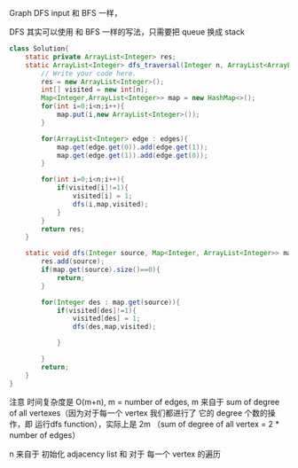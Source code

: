 Graph DFS input 和 BFS 一样，

DFS 其实可以使用 和 BFS 一样的写法，只需要把 queue 换成 stack

```java
class Solution{
    static private ArrayList<Integer> res;
    static ArrayList<Integer> dfs_traversal(Integer n, ArrayList<ArrayList<Integer>> edges) {
        // Write your code here.
        res = new ArrayList<Integer>();
        int[] visited = new int[n];
        Map<Integer,ArrayList<Integer>> map = new HashMap<>();
        for(int i=0;i<n;i++){
            map.put(i,new ArrayList<Integer>());
        }

        for(ArrayList<Integer> edge : edges){
            map.get(edge.get(0)).add(edge.get(1));
            map.get(edge.get(1)).add(edge.get(0));
        }

        for(int i=0;i<n;i++){
            if(visited[i]!=1){
                visited[i] = 1;
                dfs(i,map,visited);
            }
        }
        return res;
    }

    static void dfs(Integer source, Map<Integer, ArrayList<Integer>> map,int[] visited){
        res.add(source);
        if(map.get(source).size()==0){
            return;
        }

        for(Integer des : map.get(source)){
            if(visited[des]!=1){
                visited[des] = 1;
                dfs(des,map,visited);

            }

        }
        return;
    }
}
```

注意 时间复杂度是 O(m+n), m = number of edges, m 来自于 sum of degree of all vertexes（因为对于每一个 vertex 我们都进行了 它的 degree 个数的操作，即 运行dfs function），实际上是 2m （sum of degree of all vertex = 2 * number of edges）

n 来自于 初始化 adjacency list 和 对于 每一个 vertex 的遍历